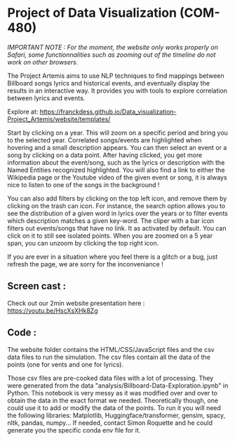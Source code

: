 # Project of Data Visualization (COM-480)

*IMPORTANT NOTE : For the moment, the website only works properly on Safari, some functionnalities such as zooming out of the timeline do not work on other browsers.*

The Project Artemis aims to use NLP techniques to find mappings between Billboard songs lyrics and historical events, and eventually display the results in an interactive way. It provides you with tools to explore correlation between lyrics and events.

Explore at: https://franckdess.github.io/Data_visualization-Project_Artemis/website/templates/

Start by clicking on a year. This will zoom on a specific period and bring you to the selected year. Correlated songs/events are highlighted when hovering and a small description appears. You can then select an event or a song by clicking on a data point. After having clicked, you get more information about the event/song, such as the lyrics or description with the Named Entities recognized highlighted. You will also find a link to either the Wikipedia page or the Youtube video of the given event or song, it is always nice to listen to one of the songs in the background !

You can also add filters by clicking on the top left icon, and remove them by clicking on the trash can icon. For instance, the search option allows you to see the distribution of a given word in lyrics over the years or to filter events which description matches a given key-word. The cliper with a bar icon filters out events/songs that have no link. It as activated by default. You can click on it to still see isolated points. When you are zoomed on a 5 year span, you can unzoom by clicking the top right icon. 

If you are ever in a situation where you feel there is a glitch or a bug, just refresh the page, we are sorry for the inconveniance !

## Screen cast :

Check out our 2min website presentation here : https://youtu.be/HscXsXHk8Zg

## Code : 

The website folder contains the HTML/CSS/JavaScript files and the csv data files to run the simulation. The csv files contain all the data of the points (one for vents and one for lyrics).

Those csv files are pre-cooked data files with a lot of processing. They were generated from the data "analysis/Billboard-Data-Exploration.ipynb" in Python. This notebook is very messy as it was modified over and over to obtain the data in the exact format we needed. Theoretically though, one could use it to add or modify the data of the points. To run it you will need the following libraries: Matplotlib, Huggingface/transformer, gensim, spacy, nltk, pandas, numpy... If needed, contact Simon Roquette and he could generate you the specific conda env file for it.
